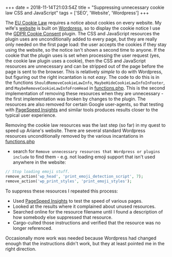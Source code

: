 +++
date = 2018-11-14T21:03:54Z
title = "Suppressing unnecessary cookie law CSS and JavaScript"
tags = ['SEO', 'Website', 'Wordpress']
+++

The [EU Cookie Law](https://www.wired.co.uk/article/cookies-made-simple)
requires a notice about cookies on every website.  My wife's
[website](https://www.arianetobin.ie/) is built on
[Wordpress](https://wordpress.org/), so to display the cookie notice I use the
[GDPR Cookie Consent](https://wordpress.org/plugins/cookie-law-info/) plugin.
The CSS and JavaScript resources the plugin uses are unconditionally added to
every page, but they are really only needed on the first page load: the user
accepts the cookies if they stay using the website, so the notice isn't shown a
second time to anyone.  If the cookie that the plugin uses is set when
processing the user request (yes, the cookie law plugin uses a cookie), then the
CSS and JavaScript resources are unnecessary and can be stripped out of the page
before the page is sent to the browser.  This is relatively *simple* to do with
Wordpress, but figuring out the right incantation is not *easy*.  The code to do
this is in the functions `ShouldRemoveCookieLawInfo`,
`MaybeHideCookieLawInfoInFooter`, and `MaybeRemoveCookieLawInfoFromHead` in
[functions.php](https://github.com/tobinjt/ariane-theme/blob/master/functions.php).
This is the second implementation of removing these resources when they are
unnecessary - the first implementation was broken by changes to the plugin.  The
resources are also removed for certain Google user-agents, so that testing with
[PageSpeed Insights](https://developers.google.com/speed/pagespeed/insights/)
and similar tools produces results closer to the typical user experience.

Removing the cookie law resources was the last step (so far) in my quest to
speed up Ariane's website.  There are several standard Wordpress resources
unconditionally removed by the various incantations in
[functions.php](https://github.com/tobinjt/ariane-theme/blob/master/functions.php)
- search for `Remove unnecessary resources that Wordpress or plugins include` to
find them - e.g. not loading emoji support that isn't used anywhere in the
website:

```php
// Stop loading emoji stuff.
remove_action('wp_head', 'print_emoji_detection_script', 7);
remove_action('wp_print_styles', 'print_emoji_styles');
```

To suppress these resources I repeated this process:

*   Used [PageSpeed
    Insights](https://developers.google.com/speed/pagespeed/insights/) to test
    the speed of various pages.
*   Looked at the results where it complained about unused resources.
*   Searched online for the resource filename until I found a description of how
    somebody else suppressed that resource.
*   Cargo-culted those instructions and verified that the resource was no longer
    referenced.

Occasionally more work was needed because Wordpress had changed enough that the
instructions didn't work, but they at least pointed me in the right direction.
